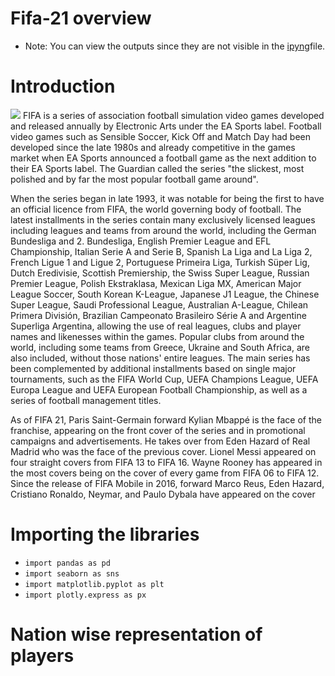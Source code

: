 # Fifa-21 overview
* Note: You can view the outputs since they are not visible in the [ipyng]()file.
 # Introduction
![](https://images.daznservices.com/di/library/GOAL/76/63/embed-only-fifa-21-standard-cover-kylian-mbappe_e7cztf9wbiv01asqo9kt24gf2.jpg?t=1998970947&w=1525&h=1900)
FIFA is a series of association football simulation video games developed and released annually by Electronic Arts under the EA Sports label. Football video games such as Sensible Soccer, Kick Off and Match Day had been developed since the late 1980s and already competitive in the games market when EA Sports announced a football game as the next addition to their EA Sports label. The Guardian called the series "the slickest, most polished and by far the most popular football game around".

When the series began in late 1993, it was notable for being the first to have an official licence from FIFA, the world governing body of football. The latest installments in the series contain many exclusively licensed leagues including leagues and teams from around the world, including the German Bundesliga and 2. Bundesliga, English Premier League and EFL Championship, Italian Serie A and Serie B, Spanish La Liga and La Liga 2, French Ligue 1 and Ligue 2, Portuguese Primeira Liga, Turkish Süper Lig, Dutch Eredivisie, Scottish Premiership, the Swiss Super League, Russian Premier League, Polish Ekstraklasa, Mexican Liga MX, American Major League Soccer, South Korean K-League, Japanese J1 League, the Chinese Super League, Saudi Professional League, Australian A-League, Chilean Primera División, Brazilian Campeonato Brasileiro Série A and Argentine Superliga Argentina, allowing the use of real leagues, clubs and player names and likenesses within the games. Popular clubs from around the world, including some teams from Greece, Ukraine and South Africa, are also included, without those nations' entire leagues. The main series has been complemented by additional installments based on single major tournaments, such as the FIFA World Cup, UEFA Champions League, UEFA Europa League and UEFA European Football Championship, as well as a series of football management titles.

As of FIFA 21, Paris Saint-Germain forward Kylian Mbappé is the face of the franchise, appearing on the front cover of the series and in promotional campaigns and advertisements. He takes over from Eden Hazard of Real Madrid who was the face of the previous cover. Lionel Messi appeared on four straight covers from FIFA 13 to FIFA 16. Wayne Rooney has appeared in the most covers being on the cover of every game from FIFA 06 to FIFA 12. Since the release of FIFA Mobile in 2016, forward Marco Reus, Eden Hazard, Cristiano Ronaldo, Neymar, and Paulo Dybala have appeared on the cover

# Importing the libraries
* `import pandas as pd`
* `import seaborn as sns`
* `import matplotlib.pyplot as plt`
* `import plotly.express as px`

# Nation wise representation of players

